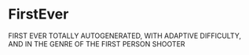 # FirstEver
FIRST EVER TOTALLY AUTOGENERATED, WITH ADAPTIVE DIFFICULTY, AND IN THE GENRE OF THE FIRST PERSON SHOOTER

